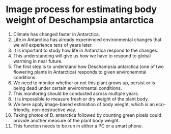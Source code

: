 # Image process for estimating body weight of Deschampsia antarctica
1. Climate has changed faster in Antarctica.
2. Life in Antarctica has already experienced environmental changes that we will experience tens of years later. 
3. It is important to study how life in Antarctica respond to the changes.
4. This understanding will give us how we have to respond to global warming in near future. 
5. The first step is to understand how Deschampsia antarctica (one of two flowering plants in Antarctica) responds to given environemntal conditions. 
6. We need to monitor whether or not this plant grows up, persist or is being dead under certain environmental conditions. 
7. This monitoring should be conducted across multiple years. 
8. It is impossible to measure fresh or dry weight of the plant body. 
9. We here apply image-based estimation of body wieght, which is an eco-friendly, non-destructive way.
10. Taking photos of D. antarctica followed by counting green pixels could provide another measure of the plant body weight.
11. This function needs to be run in either a PC or a smart phone. 
